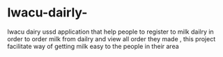 # Iwacu-dairly-
Iwacu dairy  ussd application that help people to register to milk dailry in order to order milk from dailry   and view  all order they made  , this project facilitate way of getting milk easy to the people in their area  

